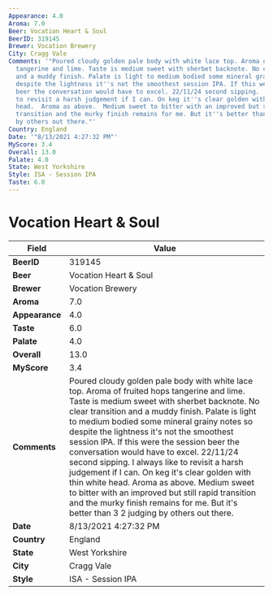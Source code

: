 ```yaml
---
Appearance: 4.0
Aroma: 7.0
Beer: Vocation Heart & Soul
BeerID: 319145
Brewer: Vocation Brewery
City: Cragg Vale
Comments: '"Poured cloudy golden pale body with white lace top. Aroma of fruited hops
  tangerine and lime. Taste is medium sweet with sherbet backnote. No clear transition
  and a muddy finish. Palate is light to medium bodied some mineral grainy notes so
  despite the lightness it''s not the smoothest session IPA. If this were the session
  beer the conversation would have to excel. 22/11/24 second sipping.  I always like
  to revisit a harsh judgement if I can. On keg it''s clear golden with thin white
  head.  Aroma as above.  Medium sweet to bitter with an improved but still rapid
  transition and the murky finish remains for me. But it''s better than 3 2 judging
  by others out there."'
Country: England
Date: '"8/13/2021 4:27:32 PM"'
MyScore: 3.4
Overall: 13.0
Palate: 4.0
State: West Yorkshire
Style: ISA - Session IPA
Taste: 6.0
---
```


# Vocation Heart & Soul

| Field         | Value |
|---------------|-------|
| **BeerID** | 319145 |
| **Beer** | Vocation Heart & Soul |
| **Brewer** | Vocation Brewery |
| **Aroma** | 7.0 |
| **Appearance** | 4.0 |
| **Taste** | 6.0 |
| **Palate** | 4.0 |
| **Overall** | 13.0 |
| **MyScore** | 3.4 |
| **Comments** | Poured cloudy golden pale body with white lace top. Aroma of fruited hops tangerine and lime. Taste is medium sweet with sherbet backnote. No clear transition and a muddy finish. Palate is light to medium bodied some mineral grainy notes so despite the lightness it's not the smoothest session IPA. If this were the session beer the conversation would have to excel. 22/11/24 second sipping.  I always like to revisit a harsh judgement if I can. On keg it's clear golden with thin white head.  Aroma as above.  Medium sweet to bitter with an improved but still rapid transition and the murky finish remains for me. But it's better than 3 2 judging by others out there. |
| **Date** | 8/13/2021 4:27:32 PM |
| **Country** | England |
| **State** | West Yorkshire |
| **City** | Cragg Vale |
| **Style** | ISA - Session IPA |
